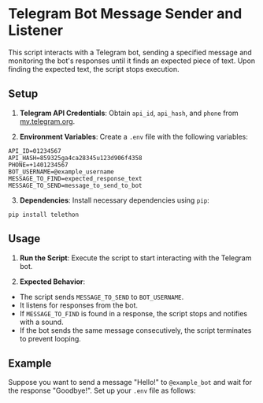 # Telegram Bot Message Sender and Listener

This script interacts with a Telegram bot, sending a specified message and monitoring the bot's responses until it finds an expected piece of text. Upon finding the expected text, the script stops execution.

## Setup

1. **Telegram API Credentials**: Obtain `api_id`, `api_hash`, and `phone` from [my.telegram.org](https://my.telegram.org/auth).
   
2. **Environment Variables**: Create a `.env` file with the following variables:

```
API_ID=01234567
API_HASH=859325ga4ca28345u123d906f4358
PHONE=+1401234567
BOT_USERNAME=@example_username
MESSAGE_TO_FIND=expected_response_text
MESSAGE_TO_SEND=message_to_send_to_bot
```

3. **Dependencies**: Install necessary dependencies using `pip`:

`pip install telethon`
## Usage

1. **Run the Script**: Execute the script to start interacting with the Telegram bot.

2. **Expected Behavior**:
- The script sends `MESSAGE_TO_SEND` to `BOT_USERNAME`.
- It listens for responses from the bot.
- If `MESSAGE_TO_FIND` is found in a response, the script stops and notifies with a sound.
- If the bot sends the same message consecutively, the script terminates to prevent looping.

## Example

Suppose you want to send a message "Hello!" to `@example_bot` and wait for the response "Goodbye!". Set up your `.env` file as follows:
